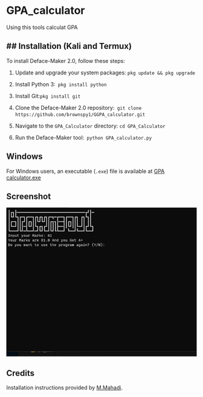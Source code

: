 # GPA_calculator
 Using this tools calculat GPA

## ## Installation (Kali and Termux)
To install Deface-Maker 2.0, follow these steps:


1. Update and upgrade your system packages: ``` pkg update && pkg upgrade ```

2. Install Python 3:` pkg install python`

5. Install Git:` pkg install git `

6. Clone the Deface-Maker 2.0 repository:` git clone https://github.com/brownspy1/GGPA_calculator.git`

7. Navigate to the `GPA_Calculator` directory: `cd GPA_Calculator`

8. Run the Deface-Maker tool:` python GPA_calculator.py`

## Windows

For Windows users, an executable (`.exe`) file is available at [GPA calculator.exe](https://github.com/brownspy1/GPA_calculator/blob/main/GPA_calculator.exe)

## Screenshot
![image](https://github.com/brownspy1/GPA_calculator/blob/main/Screenshot.png)

## Credits

Installation instructions provided by [M.Mahadi](https://github.com/brownspy1).
